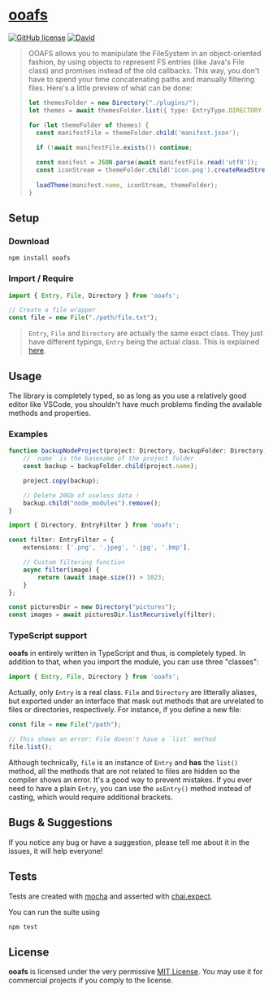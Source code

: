 # [**ooafs**](https://www.npmjs.com/package/ooafs)

[![GitHub license](https://img.shields.io/github/license/edgarogh/ooafs.svg)](https://github.com/edgarogh/ooafs/blob/master/LICENSE)
[![David](https://img.shields.io/david/edgarogh/ooafs.svg)](https://www.npmjs.com/package/ooafs)

> OOAFS allows you to manipulate the FileSystem in an object-oriented fashion, by using objects to represent FS entries (like Java's File class) and promises instead of the old callbacks. This way, you don't have to spend your time concatenating paths and manually filtering files.
> Here's a little preview of what can be done:
> ```typescript
> let themesFolder = new Directory("./plugins/");
> let themes = await themesFolder.list({ type: EntryType.DIRECTORY });
> 
> for (let themeFolder of themes) {
>   const manifestFile = themeFolder.child('manifest.json');
>   
>   if (!await manifestFile.exists()) continue;
> 
>   const manifest = JSON.parse(await manifestFile.read('utf8'));
>   const iconStream = themeFolder.child('icon.png').createReadStream();
>   
>   loadTheme(manifest.name, iconStream, themeFolder);
> }
> ```

## Setup

### Download
`npm install ooafs`

### Import / Require
```javascript
import { Entry, File, Directory } from 'ooafs';

// Create a file wrapper
const file = new File("./path/file.txt");
```
> `Entry`, `File` and `Directory` are actually the same exact class. They just have different typings, `Entry` being the actual class. This is explained [here](#typescript-support).

## Usage
The library is completely typed, so as long as you use a relatively good editor like VSCode, you shouldn't have much problems finding the available methods and properties.

### Examples
```typescript
function backupNodeProject(project: Directory, backupFolder: Directory) {
    // `name` is the basename of the project folder
    const backup = backupFolder.child(project.name);

    project.copy(backup);

    // Delete 20Gb of useless data !
    backup.child("node_modules").remove();
}
```

```typescript
import { Directory, EntryFilter } from 'ooafs';

const filter: EntryFilter = {
    extensions: ['.png', '.jpeg', '.jpg', '.bmp'],

    // Custom filtering function
    async filter(image) {
        return (await image.size()) > 1023;
    }
};

const picturesDir = new Directory("pictures");
const images = await picturesDir.listRecursively(filter);
```

### TypeScript support
**ooafs** in entirely written in TypeScript and thus, is completely typed. In addition to that, when you import the module, you can use three "classes":
```typescript
import { Entry, File, Directory } from 'ooafs';
```
Actually, only `Entry` is a real class. `File` and `Directory` are litterally aliases, but exported under an interface that mask out methods that are unrelated to files or directories, respectively. For instance, if you define a new file:
```typescript
const file = new File("/path");

// This shows an error: File doesn't have a `list` method
file.list();
```
Although technically, `file` is an instance of `Entry` and **has** the `list()` method, all the methods that are not related to files are hidden so the compiler shows an error. It's a good way to prevent mistakes. If you ever need to have a plain `Entry`, you can use the `asEntry()` method instead of casting, which would require additional brackets.

## Bugs & Suggestions
If you notice any bug or have a suggestion, please tell me about it in the issues, it will help everyone!

## Tests

Tests are created with [mocha](https://github.com/mochajs/mocha) and asserted with [chai.expect](https://github.com/chaijs/chai).

You can run the suite using
```bash
npm test
```

## License

**ooafs** is licensed under the very permissive [MIT License](https://tldrlegal.com/license/mit-license). You may use it for commercial projects if you comply to the license.
